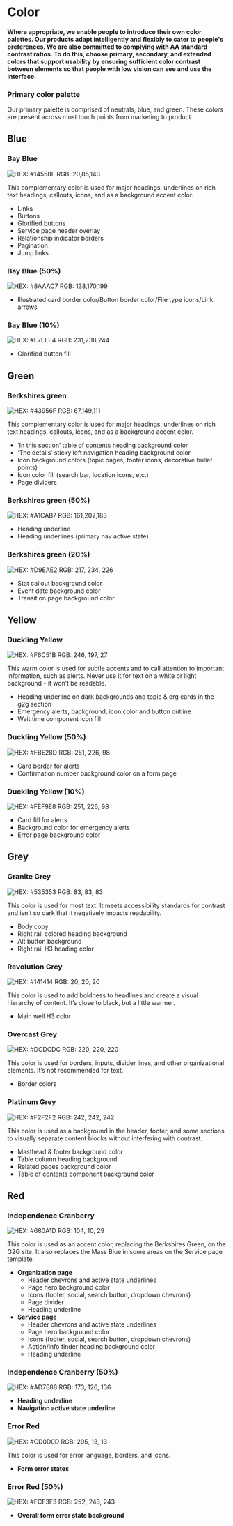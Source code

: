 # Color

#### Where appropriate, we enable people to introduce their own color palettes. Our products adapt intelligently and flexibly to cater to people's preferences. We are also committed to complying with AA standard contrast ratios. To do this, choose primary, secondary, and extended colors that support usability by ensuring sufficient color contrast between elements so that people with low vision can see and use the interface.

### Primary color palette

Our primary palette is comprised of neutrals, blue, and green. These colors are present across most touch points from marketing to product.

## Blue

### Bay Blue

![HEX: \#14558F RGB: 20,85,143](../.gitbook/assets/color_bay-blue_long-1.png)

This complementary color is used for major headings, underlines on rich text headings, callouts, icons, and as a background accent color.

* Links
* Buttons
* Glorified buttons
* Service page header overlay
* Relationship indicator borders
* Pagination
* Jump links

### Bay Blue \(50%\)

![HEX: \#8AAAC7 RGB: 138,170,199](../.gitbook/assets/color_bay-blue_50_long.png)

* Illustrated card border color/Button border color/File type icons/Link arrows

### Bay Blue \(10%\)

![HEX: \#E7EEF4 RGB: 231,238,244](../.gitbook/assets/color_bay-blue_10_long%20%281%29.png)

* Glorified button fill

## Green

### Berkshires green

![HEX: \#43956F RGB: 67,149,111](../.gitbook/assets/color_berkshires-green_long%20%281%29.png)

This complementary color is used for major headings, underlines on rich text headings, callouts, icons, and as a background accent color.

* ‘In this section’ table of contents heading background color
* ‘The details’ sticky left navigation heading background color
* Icon background colors \(topic pages, footer icons, decorative bullet points\)
* Icon color fill \(search bar, location icons, etc.\)
* Page dividers

### Berkshires green \(50%\)

![HEX: \#A1CAB7 RGB: 161,202,183](../.gitbook/assets/color_berkshires-green_50_long.png)

* Heading underline
* Heading underlines \(primary nav active state\)

### Berkshires green \(20%\)

![HEX: \#D9EAE2 RGB: 217, 234, 226](../.gitbook/assets/color_berkshires-green_10_long.png)

* Stat callout background color
* Event date background color
* Transition page background color

## Yellow

### Duckling Yellow

![HEX: \#F6C51B RGB: 246, 197, 27](../.gitbook/assets/color_duckling-yellow_long%20%281%29.png)

This warm color is used for subtle accents and to call attention to important information, such as alerts. Never use it for text on a white or light background - it won’t be readable.

* Heading underline on dark backgrounds and topic & org cards in the g2g section
* Emergency alerts, background, icon color and button outline
* Wait time component icon fill

### Duckling Yellow \(50%\)

![HEX: \#FBE28D RGB: 251, 226, 98](../.gitbook/assets/color_duckling-yellow_50_long.png)

* Card border for alerts
* Confirmation number background color on a form page

### Duckling Yellow \(10%\)

![HEX: \#FEF9E8 RGB: 251, 226, 98](../.gitbook/assets/color_duckling-yellow_10_long%20%281%29.png)

* Card fill for alerts
* Background color for emergency alerts
* Error page background color

## Grey

### Granite Grey

![HEX: \#535353 RGB: 83, 83, 83](../.gitbook/assets/color_granite-grey_long-1.png)

This color is used for most text. It meets accessibility standards for contrast and isn’t so dark that it negatively impacts readability.

* Body copy
* Right rail colored heading background
* Alt button background
* Right rail H3 heading color

### Revolution Grey

![HEX: \#141414 RGB: 20, 20, 20](../.gitbook/assets/color_revolution-grey_long%20%281%29.png)

This color is used to add boldness to headlines and create a visual hierarchy of content. It’s close to black, but a little warmer.

* Main well H3 color

### Overcast Grey

![HEX: \#DCDCDC RGB: 220, 220, 220](../.gitbook/assets/color_overcast-grey_long%20%281%29.png)

This color is used for borders, inputs, divider lines, and other organizational elements. It’s not recommended for text.

* Border colors

### Platinum Grey

![HEX: \#F2F2F2 RGB: 242, 242, 242](../.gitbook/assets/color_platinum-grey_long.png)

This color is used as a background in the header, footer, and some sections to visually separate content blocks without interfering with contrast.

* Masthead & footer background color
* Table column heading background
* Related pages background color
* Table of contents component background color

## Red

### Independence Cranberry

![HEX: \#680A1D RGB: 104, 10, 29](../.gitbook/assets/color_independence-cranberry_long%20%281%29.png)

This color is used as an accent color, replacing the Berkshires Green, on the G2G site. It also replaces the Mass Blue in some areas on the Service page template.

* **Organization page**
  * Header chevrons and active state underlines
  * Page hero background color
  * Icons \(footer, social, search button, dropdown chevrons\)
  * Page divider
  * Heading underline 
* **Service page**
  * Header chevrons and active state underlines
  * Page hero background color
  * Icons  \(footer, social, search button, dropdown chevrons\)
  * Action/info finder heading background color
  * Heading underline

### Independence Cranberry \(50%\)

![HEX: \#AD7E88 RGB: 173, 126, 136](../.gitbook/assets/color_independence-cranberry_50_long%20%281%29.png)

* **Heading underline**
* **Navigation active state underline**

### Error Red

![HEX: \#CD0D0D RGB: 205, 13, 13](../.gitbook/assets/color_error-red_long.png)

This color is used for error language, borders, and icons.

* **Form error states**

### Error Red \(50%\)

![HEX: \#FCF3F3 RGB: 252, 243, 243](../.gitbook/assets/color_error-red_50_long.png)

* **Overall form error state background**

